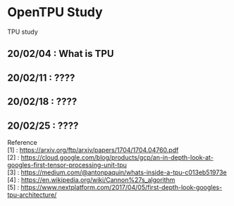 # OpenTPU Study

TPU study 

## 20/02/04 : What is TPU  
## 20/02/11 : ????  
## 20/02/18 : ????  
## 20/02/25 : ????  

Reference  
[1] : https://arxiv.org/ftp/arxiv/papers/1704/1704.04760.pdf  
[2] : https://cloud.google.com/blog/products/gcp/an-in-depth-look-at-googles-first-tensor-processing-unit-tpu  
[3] : https://medium.com/@antonpaquin/whats-inside-a-tpu-c013eb51973e  
[4] : https://en.wikipedia.org/wiki/Cannon%27s_algorithm  
[5] : https://www.nextplatform.com/2017/04/05/first-depth-look-googles-tpu-architecture/  
